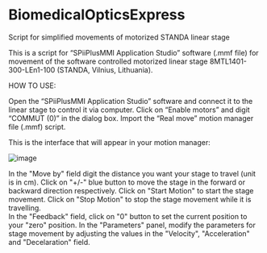 # BiomedicalOpticsExpress
Script for simplified movements of motorized STANDA linear stage

This is a script for “SPiiPlusMMI Application Studio” software (.mmf file) for movement of the software controlled motorized linear stage 8MTL1401-300-LEn1-100 (STANDA, Vilnius, Lithuania).

HOW TO USE:

Open the “SPiiPlusMMI Application Studio” software and connect it to the linear stage to control it via computer. 
Click on “Enable motors” and digit “COMMUT (0)” in the dialog box. Import the “Real move” motion manager file (.mmf) script.

This is the interface that will appear in your motion manager:

![image](https://user-images.githubusercontent.com/96936724/147846829-290bcb46-6e41-402e-b887-43ce546d0c98.png)

In the "Move by" field digit the distance you want your stage to travel (unit is in cm). Click on "+/-" blue button to move the stage in the forward or backward direction respectively. Click on "Start Motion" to start the stage movement. Click on "Stop Motion" to stop the stage movement while it is travelling.   
In the "Feedback" field, click on "0" button  to set the current position to your "zero" position. 
In the "Parameters" panel, modify the parameters for stage movement by adjusting the values in the "Velocity", "Acceleration" and "Decelaration" field.

